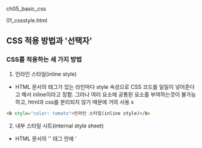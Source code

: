ch05_basic_css

01_cssstyle.html

## CSS 적용 방법과 '선택자'

### CSS를 적용하는 세 가지 방법
1. 인라인 스타일(inline style)
- HTML 문서의 태그가 있는 라인마다 style 속성으로 CSS 코드를 일일이 넣어준다고 해서 inline이라고 칭함. 그러나 여러 요소에 공통된 요소를 부여하는것이 불가능하고, html과 css를 분리되지 않기 때문에 거의 사용 x
```html
<b style="color: tomato">인라인 스타일(inline style)</b>
``` 
2. 내부 스타일 시트(internal style sheet)
- HTML 문서의 '<head>' 태그 안에 '<style>' 태그를 두고 그 안에 css코드를 작성하는 방싱. 인라인 스타일과 달리 공통 속성을 부여 가능. 근데 css가 너무 길다면 전체 html 문서의 head 부분이 많아질 것이고, css가 많다면 bidy부분도 많을 것이라고 볼 수 있기 때문에 코드 전체의 양이 심하게 늘어날 수 있습니다. 그래서 짧을 때 주로 쓰는 편입니다.
3. 링킹 스타일 시트(linking style sheet)
- HTML 문서와 CSS 파일을 각각 분리해서 작성하고 서로 연결하여 사용하는 방식. HTML과 CSS를 분리할 수 있고, 한 번 작성한 CSS 코드를 여러 HTML 문서에서 공통으로 사용하는 것도 가능하여 가장 보편적인 방식

### 기본 선택자
CSS로 HTML 문서의 특정 요소를 꾸미려고 한다면, 꾸밀 대상을 올바르게 선택할 수 있어야 하는데, 이때 적요오디는 개념이 '선택자(selector)' CSS가 특정 요소를 지정하여 스타일을 적용하게 하는 역할로, 종류가 여러 개 있습니다(근데 다 자주 쓰인다)

02_selector.html
02_selector.css

### 기본 선택자

### 태그 선택자

### 

###

#### 특징
1. 다른 선택자에 이어붙이는 것이 가능
```css
.blue.darkl{}
p.blue.dark
```


### 그룹 선택자
- 여러 요소를 한꺼번에 선택하고 싶을 때 ','를 사용하여 원하는 요소를 이어 작성하는 것이 가능.

id 선택자 > 클래스 선택자 > 태그 선택자 > 기본 선택자

## '걀힙지'와 '가상 클래스'

### 자손 결합자
03_pseudoclass.html
03_pseudoclass.css
#### '>' 사용함


### 동생 결합자
#### '~'사용함


### 가상 클래스
- 선택자 개념을 학습할 때 저희는 특정 태그 / id / class를 선택해서 스타일을 적용햇습니다.
- 근데 가상 클래스는 특정 상황을 가정하고 이름을 붙여준다고 해서 유사/가상 클래스 라는 표현을 씁니다.

```css
.outer > li:not(:last-child) {
  text-decoration: line-through;
}
ul :not(.outer) li {
  font-weight: 999;
}
```
1. outer의 클래스의 직계 자식(<)인 '<li>'태그 중에 마지막 요소(last-child)가 아닌 것들을 골라 line-through를 적용하라는 의미.

2. '<ul>'태그 중 outer 클래스가 아닌 것을 골라 그 안에 있는 '<li>' 태그에만 font-weight: 999를 적용하라는 의미.
  - 두 개의 ul 태그 중 과일 항목 아래있는 '<ul>' 태그는 outer 클래스가 아니기 때문에 사과 / 포도 / 딸기 / 키위에서만 font-weight: 999이 적용됩니다.

# 글자 및 텍스트 스타일 적용하기

## 글자 스타일
CSS의 기본 문법을 다룰 겁니다.
선택자 / 결합자 / 가상 클래스 등을 이용하여 스타일 속성을 지정하게 될 예정
근데 글자 관련 속성은 종류가 좀 많습니다.

### CSS 문법의 기초
```CSS
선택자 {
  속성1 : 값;
  속성2 : 값;
  ...
}
```
### 기울기와 굵기

- font-style 속성
  - 글자를 기울일 때 사용
    - italic : '<i>'태그와 유사
    - oblique : '<em>'태그와 유사

* 서체 속성을 HTML에서 지정하는데, 또 CSS에소 해야하는가?
  - 실제 표현되는 방식에 큰 차이가 없더라도 HTML, 그리고 각 요소에 따라 CSS 속성을 설정하는 것이 '모범'적


```html
<strong style= "font-weihgt:999">안녕하세요</strong>
// 이상은 인라인 방식

// 내부 스타일 시트 / 링킹 스타일 시트
<strong class- "bolded">안녕하세요</strong>
.boled {
  font-weihgt:999;
}
```

- font-weight
  - 글자의 굵기를 표현
    - normal : 원래 굵기
    - bold : 굵게 표현
    - 100 ~ 900 까지 가능

01_fontstyle

### 글자 크기
웹 페이지 상에서 글자 크기를 지정하는 방식은 여러가지가 잇고, 크기를 표현하는 단위도 다양합니다. 그래서 절대적인 길이를 지정하는 단위도 있고, 상대적인 길이를 지정하는 단위도 있어 복잡합니다. 이게 또 css 선택자 및 자동 상속이랑 합쳐지게 되면 내가 생각한 크기의 글자가 나오지 않을 

02_fontsize.html

### 글자 꾸미기
- text-decoration
```css
밑줄 속성으로 꾸며주는
text-decoration: underline;

취소선 속성으로 꾸며주는
text-decoration: line-through;

윗줄 속성으로 꾸며주는
text-decoration: overline;

밑줄, 취소선, 윗줄이 다 가능합니다
text-decoration: underline line-through overline;

물결선
text-decoration: wavy underline;

점선
text-decoration: dotted underline;

파선
text-decoration: dashed line-through deeppink 2px;
```
- text-transform
  - 한글 문서에는 의미가 없는데 알파벳 대소문자 표기에 사용되는 속성.
  - none : 입력한 그대로
  - capitalize : 각 단어의 첫 글자만 대문자로 바꿔서 표시
  - uppercase : 전부 대문자로
  - lowercase : 전부 소문자로

  * 처음부터 대소문자 구분하면 안되나?
    - 웹페이지가 나타날 텍스트가 HTML 문서에서 작성되는 것이 아니라 서버로부터 전달되는 경우가 있는데, 해당 경우 어떤 텍스트가 날아올지 정확하게 알 수 없어서 보험용으로 CSS 설정도 해줍니다.
03_textdecoration.html / css 생성

- text-shadow
  - 글자에 그림자 주는 속성으로
  - x좌표, y좌표, (흐림), 색으로 흐림 효과는 없어도 되는 선택사항인데, 색을 어느 정도로 흐리게 표현할지를 설정

04_textshadow.html

## 문단과 목록 스타일

### 정렬 / 간격
- 텍스트를 왼쪽, 오른쪽, 가운데로 정렬하거나 자간, 줄 높이, 들여쓰기 등을 지정하면 사용자의 의도에 맞는 정렬된 표현이 가능

- text-align 
  - 상자 스타일의 한정된 공간에 텍스트가 여러 줄 들어갈 때는 text-align 속성을 사용해 텍스트 및 인라인 요소의 정렬 방식을 지정 가능.
  - left - 왼쪽
  - right - 오른쪽
  - center - 가운데
  - justify - 양쪽 정렬

  05_textalign.html

- letter-spacing / word-spacing

```css
    p {
      /* text-align: left; */
      /* text-align: right; */
      /* text-align: center; */
      /* text-align: justify; */
      /* letter-spacing: 0.5em; */
      /* letter-spacing: 2px; */
      /* word-spacing: 0.5em; */
      word-spacing: -2px;
    }
```
문단 세부 요소의 간격을 조절할 때에는 고정되어 있는 절대값인 px보다는 상대값인 em 사용을 권장.

서체에 따라 글자 간격이 상대적으로 크거나 작은 경우들이 있기 때문에 절대값으로 잡아버리면 일관성이 깨지는 경우가 있습니다.

- line-height
  - 줄 높이를 조절.
  - 일반적으로 글자 크기의 1.5배, 즉 1.5em의 줄 높이를 주로 사용합니다. 숫자를 줄이면 행간이 좁아지고, 2em 쯤하면 좀 커지는 편입니다.

- text-indent
  - 글자 크기에 비례해서 들여쓰기 하고 싶은 만큼 em 단위로 지정 / 내어쓰기를 하고 싶다면 음수값을 집어넣으면 됩니다.

###  목록스타일
06_liststyle.html을 생성


# '인라인' / '블록' / '박스' 모델 이해
ch07_inline_block

## 기본 너비와 개념
- '<div>' - 블록 요소
- '<span>' - 인라인 요소
01_divspan.html

- 블록은 굳이 말하자면 고정되어있는 상자라고 생각해주시면 그나마 편합니다

- 인라인의 경우에는 비닐안에 물건 집어넣은겁니다. 그래서 텍스트 길이가 길어지면 길어지는대로 span 영역이 늘어납니다.

- default값이 정해져있기는 하지만 css를 통해 속성값을 바꾸는 것이 가능한데, 이때 display속성을 이용할 수 잇음.

- inline-block - 기본적으로 인라인 요소의 속성을 따르면서 너비가 높이를 조절할 수 있음.

* 인라인 요소였던 span 요소는 글자가 차지하는 만큼의 너비를 차지하는데, 블록 요소였던 div는 '부모의 너비만큼,' 더 정확히 말하자면 '부모안에서 가능한 최대 너비를 전체 차지합니다.' 그런데 inline-block

```
```
## 너비와 높이 조절하기

div / span의 속성으로 width: 240px을 적용했을때 div의 가로 길이는 240px이 되었지만, span은 무시됐음을 확인할 수 있음.
- 즉, 인라인 요소는 css의 너비와 높이 속성을 반영할 수 없음.

- html 확인

## 가로 공간 차지

너비를 지정하지 않을 경우 인라인 요소는 컨텐츠 너비만큼만, 블록 요소는 줄 전체 공간을 모두 차지한다고 학습햇스비낟.

너비를 지정하면 인라인 요소는 이를 무시하고 컨텐츠 영역만 차지하고, 블록 요소는 주어진 값만큼의 너비를 갖기는 하는데, 나머지 가로 공간을 빈 상태로 남겨둡니다(즉 다음 div는 줄바꿈이 일어납니다).

이의 div 요소가 가로 공간을 다 먹는 것을 막는 방법은 display: inline-block;

## 여백 적용하기ㅏ
- margin - 바깥쪽 여백을 지정
- padding - 안쪽 여백을 지정
```html
span {
  background-color: blue;
  color: white;
  /* display: block; */
  /* display: inline-block; */
  width: 240px;
  height: 40px;
  text-align: center;
  margin: 20px;
}
div {
  background-color: brown;
  color: white;
  /* display: inline; */
  display: inline-block;
  width: 240px;
  height: 40px;
  text-align: center;
}
```
현재 상태에서 live server 상에서  ctrl + shift + i / f12를 누른 다음, ctrl + shift + c 눌러서 각각 `<span>` 태그와 `<div>` 태그를 확인해보면,

인라인 요소는 좌우에만, 블록 요소에는 상하좌우에 여백이 생긴 점을 확인할 수 있습니다.

그리고 padding: 20px;을 다 적용하니까 페이지가 박살나있을 것을 확인할 수 있습니다.

그래서 인라인 및 블록 요소가 섞여있는 상태에서 전부 다 padding을 적용하게 되면 요소들이 겹치는 현상이 생겨납니다.

'<span>'요소 안쪽 패딩이 전부 적용된 것처럼 보이지만, 상하 공간은 다른 요소를 밀어내지 않습니다(그래서 div와 공간 차이가 나는 것처럼 보입니다). 이처럼 인라인 요소에는 여백이 불완전하게 적용됩니다.

그렇다면 여백을 적용하기 위해서는 어떻게 하는게 좋을까요? -> inline-block;

02_inlineblock01

## 박스 모델

내일 수업 예정